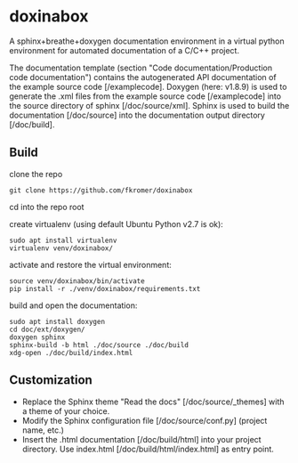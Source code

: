 # doxinabox

A sphinx+breathe+doxygen documentation environment in a virtual python environment for automated documentation of a C/C++ project.

The documentation template (section "Code documentation/Production code documentation") contains the autogenerated API documentation of the example source code [/examplecode]. Doxygen (here: v1.8.9) is used to generate the .xml files from the example source code [/examplecode] into the source directory of sphinx [/doc/source/xml]. Sphinx is used to build the documentation [/doc/source] into the documentation output directory [/doc/build].

## Build

clone the repo

    git clone https://github.com/fkromer/doxinabox

cd into the repo root

create virtualenv (using default Ubuntu Python v2.7 is ok):

    sudo apt install virtualenv
    virtualenv venv/doxinabox/

activate and restore the virtual environment:

    source venv/doxinabox/bin/activate
    pip install -r ./venv/doxinabox/requirements.txt

build and open the documentation:

    sudo apt install doxygen
    cd doc/ext/doxygen/
    doxygen sphinx
    sphinx-build -b html ./doc/source ./doc/build
    xdg-open ./doc/build/index.html

## Customization

- Replace the Sphinx theme "Read the docs" [/doc/source/_themes] with a theme of your choice.
- Modify the Sphinx configuration file [/doc/source/conf.py] (project name, etc.)
- Insert the .html documentation [/doc/build/html] into your project directory. Use index.html [/doc/build/html/index.html] as entry point.
